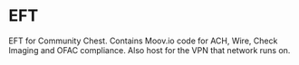# EFT
EFT for Community Chest. Contains Moov.io code for ACH, Wire, Check Imaging and OFAC compliance. Also host for the VPN that network runs on.
